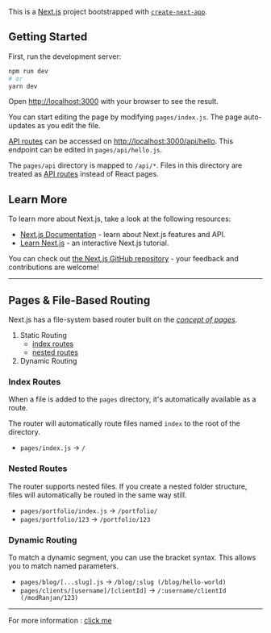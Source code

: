 This is a [Next.js](https://nextjs.org/) project bootstrapped with [`create-next-app`](https://github.com/vercel/next.js/tree/canary/packages/create-next-app).

## Getting Started

First, run the development server:

```bash
npm run dev
# or
yarn dev
```

Open [http://localhost:3000](http://localhost:3000) with your browser to see the result.

You can start editing the page by modifying `pages/index.js`. The page auto-updates as you edit the file.

[API routes](https://nextjs.org/docs/api-routes/introduction) can be accessed on [http://localhost:3000/api/hello](http://localhost:3000/api/hello). This endpoint can be edited in `pages/api/hello.js`.

The `pages/api` directory is mapped to `/api/*`. Files in this directory are treated as [API routes](https://nextjs.org/docs/api-routes/introduction) instead of React pages.

## Learn More

To learn more about Next.js, take a look at the following resources:

- [Next.js Documentation](https://nextjs.org/docs) - learn about Next.js features and API.
- [Learn Next.js](https://nextjs.org/learn) - an interactive Next.js tutorial.

You can check out [the Next.js GitHub repository](https://github.com/vercel/next.js/) - your feedback and contributions are welcome!

---

## Pages & File-Based Routing

Next.js has a file-system based router built on the [_concept of pages_](https://nextjs.org/docs/basic-features/pages).

1. Static Routing
   - [index routes](https://github.com/ModRanjan/learning-nextJs 'Index Routes')
   - [nested routes](https://github.com/ModRanjan/learning-nextJs 'Nested Routes')
2. Dynamic Routing

### Index Routes

When a file is added to the `pages` directory, it's automatically available as a route.

The router will automatically route files named `index` to the root of the directory.

- `pages/index.js` → `/`

### Nested Routes

The router supports nested files. If you create a nested folder structure, files will automatically be routed in the same way still.

- `pages/portfolio/index.js` → `/portfolio/`
- `pages/portfolio/123` → `/portfolio/123`

### Dynamic Routing

To match a dynamic segment, you can use the bracket syntax. This allows you to match named parameters.

- `pages/blog/[...slug].js` → `/blog/:slug (/blog/hello-world)`
- `pages/clients/[username]/[clientId]` → `/:username/clientId (/modRanjan/123)`

---

For more information : [click me](https://nextjs.org/docs/routing/introduction)
